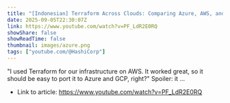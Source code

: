 ```yaml
---
title: "[Indonesian] Terraform Across Clouds: Comparing Azure, AWS, and GCP in Practice"
date: 2025-09-05T22:30:07Z
link: https://www.youtube.com/watch?v=PF_LdR2E0RQ
showShare: false
showReadTime: false
thumbnail: images/azure.png
tags: ["youtube.com/@HashiCorp"]
---
```

"I used Terraform for our infrastructure on AWS. It worked great, so it should be easy to port it to Azure and GCP, right?" Spoiler: it ...

- Link to article: https://www.youtube.com/watch?v=PF_LdR2E0RQ